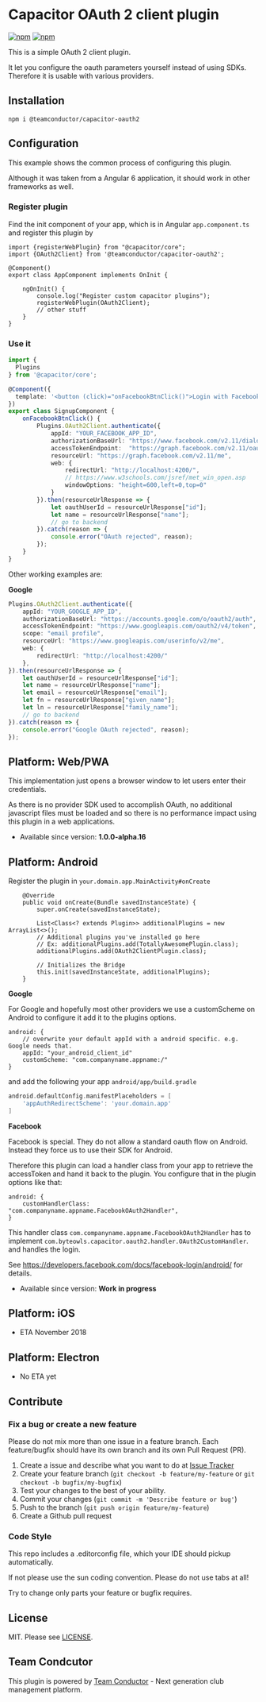 # Capacitor OAuth 2 client plugin

[![npm](https://img.shields.io/npm/v/@teamconductor/capacitor-oauth2.svg)](https://www.npmjs.com/package/@teamconductor/capacitor-oauth2)
[![npm](https://img.shields.io/npm/dt/@teamconductor/capacitor-oauth2.svg?label=npm%20downloads)](https://www.npmjs.com/package/@teamconductor/capacitor-oauth2)

This is a simple OAuth 2 client plugin.

It let you configure the oauth parameters yourself instead of using SDKs. Therefore it is usable with various providers.

## Installation

`npm i @teamconductor/capacitor-oauth2`

## Configuration

This example shows the common process of configuring this plugin.

Although it was taken from a Angular 6 application, it should work in other frameworks as well.

### Register plugin

Find the init component of your app, which is in Angular `app.component.ts` and register this plugin by

```
import {registerWebPlugin} from "@capacitor/core";
import {OAuth2Client} from '@teamconductor/capacitor-oauth2';

@Component()
export class AppComponent implements OnInit {

    ngOnInit() {
        console.log("Register custom capacitor plugins");
        registerWebPlugin(OAuth2Client);
        // other stuff
    }
}
```

### Use it

```typescript
import {
  Plugins
} from '@capacitor/core';

@Component({
  template: '<button (click)="onFacebookBtnClick()">Login with Facebook</button>',
})
export class SignupComponent {
    onFacebookBtnClick() {
        Plugins.OAuth2Client.authenticate({
            appId: "YOUR_FACEBOOK_APP_ID",
            authorizationBaseUrl: "https://www.facebook.com/v2.11/dialog/oauth",
            accessTokenEndpoint:  "https://graph.facebook.com/v2.11/oauth/access_token",
            resourceUrl: "https://graph.facebook.com/v2.11/me",
            web: {
                redirectUrl: "http://localhost:4200/",
                // https://www.w3schools.com/jsref/met_win_open.asp
                windowOptions: "height=600,left=0,top=0"
            }
        }).then(resourceUrlResponse => {
            let oauthUserId = resourceUrlResponse["id"];
            let name = resourceUrlResponse["name"];
            // go to backend
        }).catch(reason => {
            console.error("OAuth rejected", reason);
        });
    }
}
```

Other working examples are:

**Google**

```typescript
Plugins.OAuth2Client.authenticate({
    appId: "YOUR_GOOGLE_APP_ID",
    authorizationBaseUrl: "https://accounts.google.com/o/oauth2/auth",
    accessTokenEndpoint: "https://www.googleapis.com/oauth2/v4/token",
    scope: "email profile",
    resourceUrl: "https://www.googleapis.com/userinfo/v2/me",
    web: {
        redirectUrl: "http://localhost:4200/"
    },
}).then(resourceUrlResponse => {
    let oauthUserId = resourceUrlResponse["id"];
    let name = resourceUrlResponse["name"];
    let email = resourceUrlResponse["email"];
    let fn = resourceUrlResponse["given_name"];
    let ln = resourceUrlResponse["family_name"];
    // go to backend
}).catch(reason => {
    console.error("Google OAuth rejected", reason);
});
```

## Platform: Web/PWA

This implementation just opens a browser window to let users enter their credentials.

As there is no provider SDK used to accomplish OAuth, no additional javascript files must be loaded and so there is no performance
impact using this plugin in a web applications.

- Available since version: **1.0.0-alpha.16**

## Platform: Android

Register the plugin in `your.domain.app.MainActivity#onCreate`

```
    @Override
    public void onCreate(Bundle savedInstanceState) {
        super.onCreate(savedInstanceState);

        List<Class<? extends Plugin>> additionalPlugins = new ArrayList<>();
        // Additional plugins you've installed go here
        // Ex: additionalPlugins.add(TotallyAwesomePlugin.class);
        additionalPlugins.add(OAuth2ClientPlugin.class);

        // Initializes the Bridge
        this.init(savedInstanceState, additionalPlugins);
    }
```

**Google**

For Google and hopefully most other providers we use a customScheme on Android to configure it add it to the plugins options.

```
android: {
    // overwrite your default appId with a android specific. e.g. Google needs that.
    appId: "your_android_client_id"
    customScheme: "com.companyname.appname:/"
}
```

and add the following your app `android/app/build.gradle`

```gradle
android.defaultConfig.manifestPlaceholders = [
    'appAuthRedirectScheme': 'your.domain.app'
]
```

**Facebook**

Facebook is special. They do not allow a standard oauth flow on Android. Instead they force us to use their SDK for Android.

Therefore this plugin can load a handler class from your app to retrieve the accessToken and hand it back to the plugin.
You configure that in the plugin options like that:

```
android: {
    customHandlerClass: "com.companyname.appname.FacebookOAuth2Handler",
}
```

This handler class `com.companyname.appname.FacebookOAuth2Handler`
has to implement `com.byteowls.capacitor.oauth2.handler.OAuth2CustomHandler`.
and handles the login.

See https://developers.facebook.com/docs/facebook-login/android/ for details.

- Available since version: **Work in progress**

## Platform: iOS

- ETA November 2018

## Platform: Electron

- No ETA yet

## Contribute

### Fix a bug or create a new feature

Please do not mix more than one issue in a feature branch. Each feature/bugfix should have its own branch and its own Pull Request (PR).

1. Create a issue and describe what you want to do at [Issue Tracker](https://github.com/moberwasserlechner/capacitor-oauth2/issues)
2. Create your feature branch (`git checkout -b feature/my-feature` or `git checkout -b bugfix/my-bugfix`)
3. Test your changes to the best of your ability.
5. Commit your changes (`git commit -m 'Describe feature or bug'`)
6. Push to the branch (`git push origin feature/my-feature`)
7. Create a Github pull request

### Code Style

This repo includes a .editorconfig file, which your IDE should pickup automatically.

If not please use the sun coding convention. Please do not use tabs at all!

Try to change only parts your feature or bugfix requires.

## License

MIT. Please see [LICENSE](https://github.com/moberwasserlechner/capacitor-oauth2/blob/master/LICENSE).

## Team Condcutor

This plugin is powered by [Team Conductor](https://team-conductor.com/en/) - Next generation club management platform.

